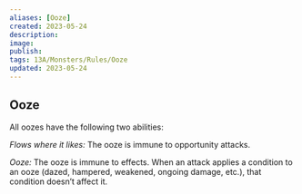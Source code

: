```yaml
---
aliases: [Ooze]
created: 2023-05-24
description: 
image: 
publish: 
tags: 13A/Monsters/Rules/Ooze 
updated: 2023-05-24
---
```


## Ooze

All oozes have the following two abilities:

*Flows where it likes:* The ooze is immune to opportunity attacks.

*Ooze:* The ooze is immune to effects. When an attack applies a condition to an ooze (dazed, hampered, weakened, ongoing damage, etc.), that condition doesn’t affect it.